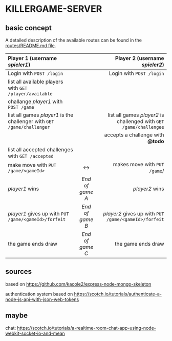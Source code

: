 # KILLERGAME-SERVER

## basic concept

A detailed description of the available routes can be found in the [routes/README.md file](routes/README.md).

| Player 1 (username _spieler1_)                               |   | Player 2 (username _spieler2_)                                             |
| :------------------------------------------------------------|:-:|---------------------------------------------------------------------------:|
| Login with `POST /login`                                     |   | Login with `POST /login`                                                   |
| list all available players with `GET /player/available`      |   |                                                                            |
| challange _player1_ with `POST /game`                        |   |                                                                            |
| list all games _player1_ is the challenger with `GET /game/challenger` | | list all games _player2_ is challenged with `GET /game/challengee` |
|                                                              |   | accepts a challenge with **@todo**                                         |
| list all accepted challenges with `GET /accepted`            |   |                                                                            |
| make move with `PUT /game/<gameId>`                          | ↔ | makes move with `PUT /game`/<gameId>                                       |
|  _player1_ wins                                      | *End of game A* | _player2_ wins                                                    |
| _player1_ gives up with `PUT /game/<gameId>/forfeit` | *End of game B* | _player2_ gives up with `PUT /game/<gameId>/forfeit`              |
| the game ends draw                                   | *End of game C* | the game ends draw                                                |

## sources

based on https://github.com/kacole2/express-node-mongo-skeleton

authentication system based on https://scotch.io/tutorials/authenticate-a-node-js-api-with-json-web-tokens

## maybe

chat: https://scotch.io/tutorials/a-realtime-room-chat-app-using-node-webkit-socket-io-and-mean